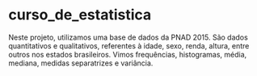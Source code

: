 # curso_de_estatistica

Neste projeto, utilizamos uma base de dados da PNAD 2015. São dados quantitativos e qualitativos, referentes à idade, sexo, renda, altura, entre outros nos estados brasileiros. Vimos frequências, histogramas, média, mediana, medidas separatrizes e variância.
